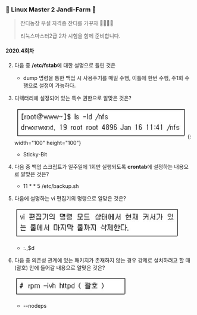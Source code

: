 ### :penguin: ​Linux Master 2 Jandi-Farm :penguin:

> 잔디농장 부설 자격증 잔디를 가꾸자 :green_apple::green_heart::evergreen_tree::school:
>
> 리눅스마스터2급 2차 시험을 함께 준비합니다.



#### 2020.4회차

2. 다음 중 **/etc/fstab**에 대한 설명으로 틀린 것은
   * dump 명령을 통한 백업 시 사용주기를 매일 수행, 이틀에 한번 수행, 주1회 수행으로 설정이 가능하다.

5. 디렉터리에 설정되어 있는 특수 권한으로 알맞은 것은?

   ![img](https://github.com/jandifarm/certificate/blob/master/LinuxMaster2/lebcoco/%EB%AC%B8%EC%A0%9C%ED%92%80%EA%B8%B0/img/5.JPG){: width="100" height="100"}

   * Sticky-Bit

21. 다음 중 백업 스크립트가 일주일에 1회만 실행되도록 **crontab**에 설정하는 내용으로 알맞은 것은?
    * 11 * * 5 /etc/backup.sh

31. 다음에 설명하는 vi 편집기의 명령으로 알맞은 것은?

    ![img](https://github.com/jandifarm/certificate/blob/master/LinuxMaster2/lebcoco/%EB%AC%B8%EC%A0%9C%ED%92%80%EA%B8%B0/img/31.JPG)  

    * :.,$d

38. 다음 중 의존성 관계에 있는 패키지가 존재하지 않는 경우 강제로 설치하려고 할 때 (괄호) 안에 들어갈 내용으로 알맞은 것은?

    ![img](https://github.com/jandifarm/certificate/blob/master/LinuxMaster2/lebcoco/%EB%AC%B8%EC%A0%9C%ED%92%80%EA%B8%B0/img/38.JPG)  

    * --nodeps 
